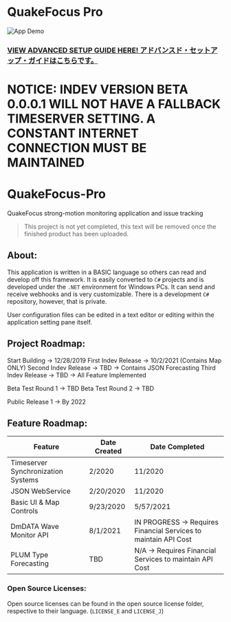 # QuakeFocus Pro
![App Demo](https://i.imgur.com/peKP8a7.png)

### [VIEW ADVANCED SETUP GUIDE HERE! アドバンスド・セットアップ・ガイドはこちらです。](https://quakefocus-development.gitbook.io/quakefocus-pro/)

# NOTICE: INDEV VERSION BETA 0.0.0.1 WILL NOT HAVE A FALLBACK TIMESERVER SETTING. A CONSTANT INTERNET CONNECTION MUST BE MAINTAINED
# QuakeFocus-Pro
QuakeFocus strong-motion monitoring application and issue tracking

> This project is not yet completed, this text will be removed once the finished product has been uploaded.

## About:
This application is written in a BASIC language so others can read and develop off this framework. It is easily converted to ``C#`` projects and is developed under the ``.NET`` environment for Windows PCs. It can send and receive webhooks and is very customizable. There is a development ``C#`` repository, however, that is private. 

User configuration files can be edited in a text editor or editing within the application setting pane itself. 

## Project Roadmap:

Start Building -> 12/28/2019
First Indev Release -> 10/2/2021 (Contains Map ONLY)
Second Indev Release -> TBD -> Contains JSON Forecasting
Third Indev Release -> TBD -> All Feature Implemented

Beta Test Round 1 -> TBD 
Beta Test Round 2 -> TBD

Public Release 1 -> By 2022

## Feature Roadmap:

| Feature | Date Created | Date Completed |
|---------|--------------|----------------|
| Timeserver Synchronization Systems    | 2/2020          | 11/2020            |
| JSON WebService     | 2/20/2020         | 11/2020            |
| Basic UI & Map Controls       |  9/23/2020            |   5/57/2021             |
| DmDATA Wave Monitor API | 8/1/2021 | IN PROGRESS -> Requires Financial Services to maintain API Cost
| PLUM Type Forecasting | TBD | N/A -> Requires Financial Services to maintain API Cost

### Open Source Licenses:

Open source licenses can be found in the open source license folder, respective to their language. (``LICENSE_E`` and ``LICENSE_J``)

